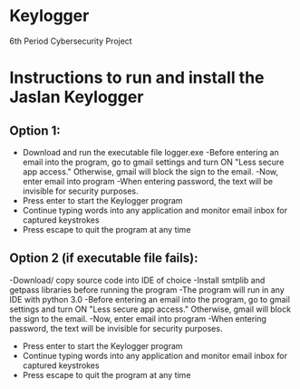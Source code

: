 # Keylogger
6th Period Cybersecurity Project

# Instructions to run and install the Jaslan Keylogger
## Option 1:
- Download and run the executable file logger.exe
-Before entering an email into the program, go to gmail settings and turn ON "Less secure app access." Otherwise, gmail will block the sign to the email. 
-Now, enter email into program
-When entering password, the text will be invisible for security purposes.
- Press enter to start the Keylogger program
- Continue typing words into any application and monitor email inbox for captured keystrokes
- Press escape to quit the program at any time

## Option 2 (if executable file fails):
-Download/ copy source code into IDE of choice
-Install smtplib and getpass libraries before running the program
-The program will run in any IDE with python 3.0 
-Before entering an email into the program, go to gmail settings and turn ON "Less secure app access." Otherwise, gmail will block the sign to the email. 
-Now, enter email into program
-When entering password, the text will be invisible for security purposes.
- Press enter to start the Keylogger program
- Continue typing words into any application and monitor email inbox for captured keystrokes
- Press escape to quit the program at any time

